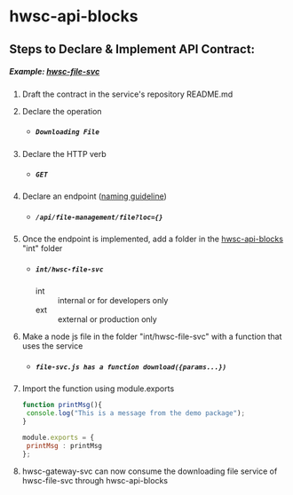 # hwsc-api-blocks

## Steps to Declare & Implement API Contract: 
##### *Example: [hwsc-file-svc](https://github.com/faraonc/hwsc-file-svc)*
1. Draft the contract in the service's repository README.md
2. Declare the operation
   * ##### ``Downloading File``
3. Declare the HTTP verb
   * ##### ``GET``
4. Declare an endpoint ([naming guideline](https://restfulapi.net/resource-naming/))
   * ##### ``/api/file-management/file?loc={}``
5. Once the endpoint is implemented, add a folder in the [hwsc-api-blocks](https://github.com/faraonc/hwsc-api-blocks) "int" folder 
   * ##### ``int/hwsc-file-svc``
     <dl>
	    <dt>int</dt>
  		   <dd>internal or for developers only</dd>
       <dt>ext</dt>
  		   <dd>external or production only </dd>
    </dl>

6. Make a node js file in the folder "int/hwsc-file-svc" with a function that uses the service
   * ##### ``file-svc.js has a function download({params...})``
7. Import the function using module.exports
   ``` js
   function printMsg(){
   	console.log("This is a message from the demo package");
   }

   module.exports = {
   	printMsg : printMsg
   }; 
   ```

8. hwsc-gateway-svc can now consume the downloading file service of hwsc-file-svc through hwsc-api-blocks
